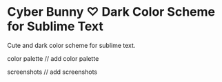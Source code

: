 # Cyber Bunny ♡ Dark Color Scheme for Sublime Text

Cute and dark color scheme for sublime text.

color palette 
// add color palette

screenshots
// add screenshots
